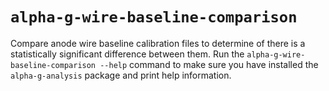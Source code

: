 # `alpha-g-wire-baseline-comparison`

Compare anode wire baseline calibration files to determine of there is a
statistically significant difference between them. Run the
`alpha-g-wire-baseline-comparison --help` command to make sure you have
installed the `alpha-g-analysis` package and print help information.
